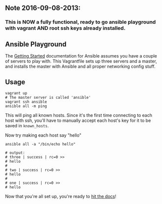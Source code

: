 ## Note 2016-09-08-2013:

### This is NOW a fully functional, ready to go ansible playground with vagrant AND root ssh keys already installed.



## Ansible Playground

The [Getting Started](http://www.ansibleworks.com/docs/intro_getting_started.html) documentation
for Ansible assumes you have a couple of servers to play with.
This Vagrantfile sets up three servers and a master, and installs the master
with Ansible and all proper networking config stuff.

## Usage

    vagrant up
    # The master server is called 'ansible'
    vagrant ssh ansible
    ansible all -m ping

This will ping all known hosts.
Since it's the first time connecting to each host with ssh,
you'll have to manually accept each host's key for it to be
saved in `known_hosts`.

Now try making each host say "hello"

    ansible all -a "/bin/echo hello"

    # output:
    # three | success | rc=0 >>
    # hello
    #
    # two | success | rc=0 >>
    # hello
    #
    # one | success | rc=0 >>
    # hello




Now that you're all set up, you're ready to [hit the docs](http://docs.ansible.com/ansible/index.html)!

